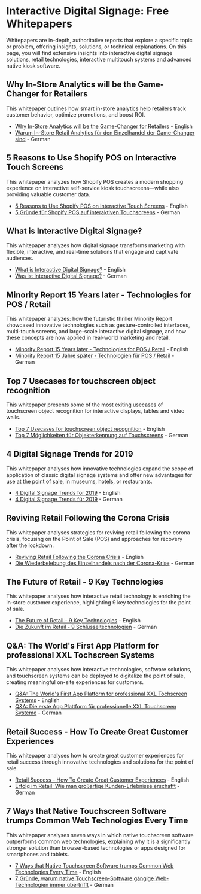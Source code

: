 # Interactive Digital Signage: Free Whitepapers
Whitepapers are in-depth, authoritative reports that explore a specific topic or problem, offering insights, solutions, or technical explanations. On this page, you will find extensive insights into interactive digital signage solutions, retail technologies, interactive multitouch systems and advanced native kiosk software.


## Why In-Store Analytics will be the Game-Changer for Retailers
This whitepaper outlines how smart in-store analytics help retailers track customer behavior, optimize promotions, and boost ROI.

- [Why In-Store Analytics will be the Game-Changer for Retailers](https://www.eyefactive.com/en/whitepaper/in-store-retail-analytics-pos) - English
- [Warum In-Store Retail Analytics für den Einzelhandel der Game-Changer sind](https://www.eyefactive.com/whitepaper/in-store-retail-analytics-einzelhandel) - German



## 5 Reasons to Use Shopify POS on Interactive Touch Screens
This whitepaper analyzes how Shopify POS creates a modern shopping experience on interactive self-service kiosk touchscreens—while also providing valuable customer data.

- [5 Reasons to Use Shopify POS on Interactive Touch Screens](https://www.eyefactive.com/en/whitepaper/shopify-pos-touch-screens) - English
- [5 Gründe für Shopify POS auf interaktiven Touchscreens](https://www.eyefactive.com/whitepaper/shopify-pos-touchscreens) - German



## What is Interactive Digital Signage?
This whitepaper analyzes how digital signage transforms marketing with flexible, interactive, and real-time solutions that engage and captivate audiences.

- [What is Interactive Digital Signage?](https://www.eyefactive.com/en/blog/what-is-interactive-digital-signage-whitepaper) - English
- [Was ist Interactive Digital Signage?](https://www.eyefactive.com/blog/was-ist-interactive-digital-signage-whitepaper) - German



## Minority Report 15 Years later - Technologies for POS / Retail
This whitepaper analyzes: how the futuristic thriller Minority Report showcased innovative technologies such as gesture-controlled interfaces, multi-touch screens, and large-scale interactive digital signage, and how these concepts are now applied in real-world marketing and retail.

- [Minority Report 15 Years later - Technologies for POS / Retail](https://www.eyefactive.com/en/whitepaper/whitepaper-minority-report-touchscreen-technologies-pos-retail) - English
- [Minority Report 15 Jahre später - Technologien für POS / Retail](https://www.eyefactive.com/whitepaper/whitepaper-minority-report-touchscreen-technologien-pos-retail) - German



## Top 7 Usecases for touchscreen object recognition
This whitepaper presents some of the most exiting usecases of touchscreen object recognition for interactive displays, tables and video walls.

- [Top 7 Usecases for touchscreen object recognition](https://www.eyefactive.com/en/whitepaper/top-7-usecases-of-object-recognition) - English
- [Top 7 Möglichkeiten für Objekterkennung auf Touchscreens](https://www.eyefactive.com/whitepaper/top-7-moeglichkeiten-objekterkennung) - German



## 4 Digital Signage Trends for 2019
This whitepaper analyses how innovative technologies expand the scope of application of classic digital signage systems and offer new advantages for use at the point of sale, in museums, hotels, or restaurants.

- [4 Digital Signage Trends for 2019](https://www.eyefactive.com/en/whitepaper/4-digital-signage-trends-2019) - English
- [4 Digital Signage Trends für 2019](https://www.eyefactive.com/whitepaper/4-digital-signage-trends-2019) - German



## Reviving Retail Following the Corona Crisis
This whitepaper analyses strategies for reviving retail following the corona crisis, focusing on the Point of Sale (POS) and approaches for recovery after the lockdown.

- [Reviving Retail Following the Corona Crisis](https://www.eyefactive.com/en/whitepaper/reviving-retail-corona-crisis) - English
- [Die Wiederbelebung des Einzelhandels nach der Corona-Krise](https://www.eyefactive.com/whitepaper/wiederbelebung-einzelhandel-corona-krise) - German



## The Future of Retail - 9 Key Technologies
This whitepaper analyses how interactive retail technology is enriching the in-store customer experience, highlighting 9 key technologies for the point of sale.

- [The Future of Retail - 9 Key Technologies](https://www.eyefactive.com/en/whitepaper/future-of-retail-9-key-technologies) - English
- [Die Zukunft im Retail - 9 Schlüsseltechnologien](https://www.eyefactive.com/whitepaper/die-zukunft-im-retail-9-technologien) - German



## Q&A: The World's First App Platform for professional XXL Tochscreen Systems
This whitepaper analyses how interactive technologies, software solutions, and touchscreen systems can be deployed to digitalize the point of sale, creating meaningful on-site experiences for customers.

- [Q&A: The World's First App Platform for professional XXL Tochscreen Systems](https://www.eyefactive.com/en/whitepaper/qa-the-first-touchscreen-app-platform) - English
- [Q&A: Die erste App Plattform für professionelle XXL Touchscreen Systeme](https://www.eyefactive.com/whitepaper/qa-die-erste-touchscreen-app-plattform) - German



## Retail Success - How To Create Great Customer Experiences
This whitepaper analyses how to create great customer experiences for retail success through innovative technologies and solutions for the point of sale.

- [Retail Success - How To Create Great Customer Experiences](https://www.eyefactive.com/en/whitepaper/innovative-retail-customer-experiences-2022) - English
- [Erfolg im Retail: Wie man großartige Kunden-Erlebnisse erschafft](https://www.eyefactive.com/whitepaper/innovative-retail-kunden-erlebnisse-2022) - German



## 7 Ways that Native Touchscreen Software trumps Common Web Technologies Every Time
This whitepaper analyses seven ways in which native touchscreen software outperforms common web technologies, explaining why it is a significantly stronger solution than browser-based technologies or apps designed for smartphones and tablets.

- [7 Ways that Native Touchscreen Software trumps Common Web Technologies Every Time](https://www.eyefactive.com/en/whitepaper/7-ways-that-native-touchscreen-software-trumps-common-web-technologies-every-time) - English
- [7 Gründe, warum native Touchscreen-Software gängige Web-Technologien immer übertrifft](https://www.eyefactive.com/whitepaper/7-gruende-warum-native-touchscreen-software-web-technologien-uebertrifft) - German
